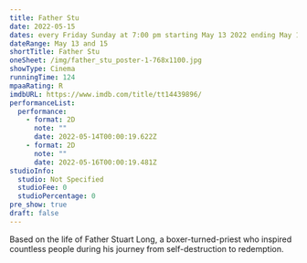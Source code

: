 ```yaml
---
title: Father Stu
date: 2022-05-15
dates: every Friday Sunday at 7:00 pm starting May 13 2022 ending May 15 2022
dateRange: May 13 and 15
shortTitle: Father Stu
oneSheet: /img/father_stu_poster-1-768x1100.jpg
showType: Cinema
runningTime: 124
mpaaRating: R
imdbURL: https://www.imdb.com/title/tt14439896/
performanceList:
  performance:
    - format: 2D
      note: ""
      date: 2022-05-14T00:00:19.622Z
    - format: 2D
      note: ""
      date: 2022-05-16T00:00:19.481Z
studioInfo:
  studio: Not Specified
  studioFee: 0
  studioPercentage: 0
pre_show: true
draft: false
---
```

Based on the life of Father Stuart Long, a boxer-turned-priest who inspired countless people during his journey from self-destruction to redemption.